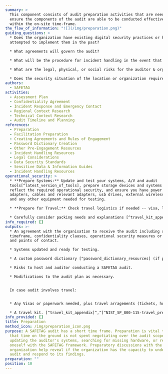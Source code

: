 ```yaml
---
summary: >
  This component consists of audit preparation activities that are needed to
  ensure the components of the audit are able to be conducted effectively and
  within the on-site time-frame.
the_flow_of_information: "![](/img/preparation.png)"
guiding_questions: >
  * Does the organization have existing digital security practices or has it
  attempted to implement them in the past?

  * What agreements will govern the audit?

  * What will be the procedure for incident handling in the event that the auditor causes or uncovers an incident during the course of the assessment?

  * What are the legal, physical, or social risks for the auditor & organization associated with conducting the audit or having audit results leak? [^PETS_legal_considerations]

  * Does the security situation of the location or organization require additional planning? Are your software tools up to date and working as expected?
authors:
  - SAFETAG
activities:
  - Assessment Plan
  - Confidentiality Agreement
  - Incident Response and Emergency Contact
  - Regional Context Research
  - Technical Context Research
  - Audit Timeline and Planning
references:
  - Preparation
  - Facilitation Preparation
  - Creating Agreements and Rules of Engagement
  - Password Dictionary Creation
  - Other Pre-Engagement Resources
  - Incident Handling Resources
  - Legal Considerations
  - Data Security Standards
  - Sensitive Data & Information Guides
  - Incident Handling Resources
operational_security: >
  * **Prepare Systems:** Update and test your systems, A/V and audit
  tools[^latest_version_of_tools], prepare storage devices and systems to
  reflect the required operational security, and ensure you have power supply
  adapters, cables and relevant adapters, usb drives, external wireless cards
  and any other equipment needed for testing.

  * **Prepare for Travel:** Check travel logistics if needed -- visa, letter of invitation, travel tickets and hotel reservations. Note that some visas can take significant effort and may require the auditor to be without a passport while they are being processed.

  * Carefully consider packing needs and explanations [^travel_kit_appendix]^,^[^NIST_SP_800-115-travel_prep]
info_required: []
outputs: >-
  * An agreement with the organisation to receive the audit including scope,
  timeframe, confidentiality clauses, operational security measures or minimums,
  and points of contact.

  * Systems updated and ready for testing.

  * A custom password dictionary [^password_dictionary_resources] (if password cracking activities expected).

  * Risks to host and auditor conducting a SAFETAG audit.

  * Modifications to the audit plan as necessary.


  In case audit involves travel:


  * Any Visas or paperwork needed, plus travel arragements (tickets, hotels) for auditor travel.

  * A travel kit. [^travel_kit_appendix]^,^[^NIST_SP_800-115-travel_prep]
info_provided: []
title: Preparation
method_icon: /img/preparation_icon.png
purpose: A SAFETAG audit has a short time frame. Preparation is vital to ensure
  that time on the ground is not spent negotiating over the audit scope,
  updating the auditor's systems, searching for missing hardware, or refreshing
  oneself with the SAFETAG framework. Preparatory discussions with the host
  organization help reveal if the organization has the capacity to undertake the
  audit and respond to its findings.
preparation: ""
position: 10
---
```


